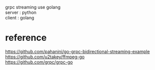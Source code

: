 grpc streaming use golang<br>
server : python<br>
client : golang<br>

# reference
https://github.com/pahanini/go-grpc-bidirectional-streaming-example<br>
https://github.com/u2takey/ffmpeg-go <br>
https://github.com/grpc/grpc-go <br>
